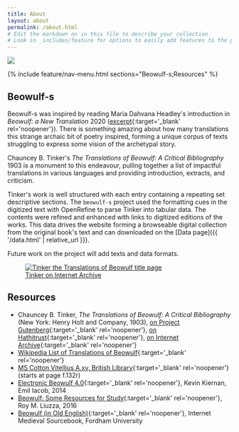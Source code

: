 ```yaml
---
title: About
layout: about
permalink: /about.html
# Edit the markdown on in this file to describe your collection
# Look in _includes/feature for options to easily add features to the page
---
```


<img src="{{ '/assets/img/ms_cotton_vitellius_a_xv_f_132r_crop.png' | relative_url }}" class="img-fluid" >

{% include feature/nav-menu.html sections="Beowulf-s;Resources" %}

## Beowulf-s

Beowulf-s was inspired by reading Maria Dahvana Headley's introduction in *Beowulf: a New Translation* 2020 ([excerpt](https://us.macmillan.com/excerpt?isbn=9780374720155){:target='_blank' rel='noopener'}).
There is something amazing about how many translations this strange archaic bit of poetry inspired, forming a unique corpus of texts struggling to express some vision of the archetypal story.

Chauncey B. Tinker's *The Translations of Beowulf: A Critical Bibliography* 1903 is a monument to this endeavour, pulling together a list of impactful translations in various languages and providing introduction, extracts, and criticism. 

Tinker's work is well structured with each entry containing a repeating set descriptive sections.
The `beowulf-s` project used the formatting cues in the digitized text with OpenRefine to parse Tinker into tabular data.
The contents were refined and enhanced with links to digitized editions of the works.
This data drives the website forming a browseable digital collection from the original book's text and can downloaded on the [Data page]({{ '/data.html' | relative_url }}).

Future work on the project will add texts and data formats.

<div class="text-center m-3">
    <figure class="figure feature-w-50">
        <a href="https://archive.org/details/cu31924032321618" target="_blank" rel="noopener">
            <img class="figure-img img-fluid border rounded" alt="Tinker the Translations of Beowulf title page" src="{{ '/assets/img/tinker_title.jpg' | relative_url }}" >
            <figcaption class="figure-caption">Tinker on Internet Archive</figcaption>
        </a>
    </figure>
</div>

## Resources

- Chauncey B. Tinker, *The Translations of Beowulf: A Critical Bibliography* (New York: Henry Holt and Company, 1903), [on Project Gutenberg](http://www.gutenberg.org/ebooks/25942){:target='_blank' rel='noopener'}, [on Hathitrust](https://catalog.hathitrust.org/Record/000472576){:target='_blank' rel='noopener'}, [on Internet Archive](https://archive.org/details/cu31924032321618){:target='_blank' rel='noopener'}
- [Wikipedia List of Translations of Beowulf](https://en.wikipedia.org/wiki/List_of_translations_of_Beowulf){:target='_blank' rel='noopener'}
- [MS Cotton Vitellius A.xv, British Library](http://www.bl.uk/manuscripts/Viewer.aspx?ref=cotton_ms_vitellius_a_xv_f094r){:target='_blank' rel='noopener'} (starts at page f.132r)
- [Electronic Beowulf 4.0](https://ebeowulf.uky.edu/){:target='_blank' rel='noopener'}, Kevin Kiernan, Emil Iacob, 2014
- [Beowulf: Some Resources for Study](https://web.utk.edu/~rliuzza/Beowulf/index.htm){:target='_blank' rel='noopener'}, Roy M. Liuzza, 2016
- [Beowulf (in Old English)](https://sourcebooks.fordham.edu/basis/beowulf-oe.asp){:target='_blank' rel='noopener'}, Internet Medieval Sourcebook, Fordham University
